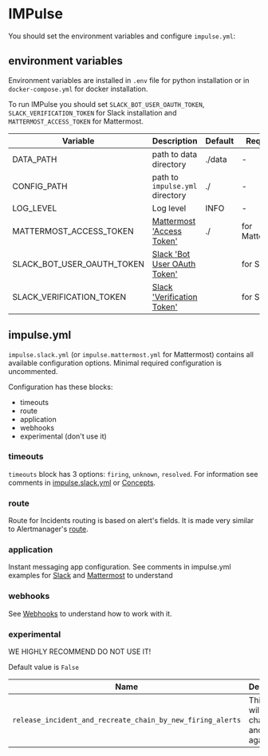# IMPulse

You should set the environment variables and configure `impulse.yml`:

## environment variables

Environment variables are installed in `.env` file for python installation or in `docker-compose.yml` for docker installation. 

To run IMPulse you should set `SLACK_BOT_USER_OAUTH_TOKEN`, `SLACK_VERIFICATION_TOKEN` for Slack installation and `MATTERMOST_ACCESS_TOKEN` for Mattermost.

| Variable | Description | Default | Required |
|-|-|-|-|
| DATA_PATH | path to data directory | ./data | - |
| CONFIG_PATH | path to `impulse.yml` directory | ./ | - |
| LOG_LEVEL | Log level | INFO | - |
| MATTERMOST_ACCESS_TOKEN | [Mattermost 'Access Token'](mattermost.md) | ./ | for Mattermost |
| SLACK_BOT_USER_OAUTH_TOKEN | [Slack 'Bot User OAuth Token'](slack.md) | | for Slack |
| SLACK_VERIFICATION_TOKEN | [Slack 'Verification Token'](slack.md) | | for Slack |

## impulse.yml

`impulse.slack.yml` (or `impulse.mattermost.yml` for Mattermost) contains all available configuration options. Minimal required configuration is uncommented. 

Configuration has these blocks:

- timeouts
- route
- application
- webhooks
- experimental (don't use it)

### timeouts

`timeouts` block has 3 options: `firing`, `unknown`, `resolved`. For information see comments in [impulse.slack.yml](https://github.com/DiTsi/impulse/blob/main/impulse.slack.yml) or [Concepts](concepts.md).

### route

Route for Incidents routing is based on alert's fields. It is made very similar to Alertmanager's [route](https://prometheus.io/docs/alerting/latest/configuration/#route).

### application

Instant messaging app configuration. See comments in impulse.yml examples for [Slack](https://github.com/DiTsi/impulse/blob/main/impulse.slack.yml) and [Mattermost](https://github.com/DiTsi/impulse/blob/main/impulse.mattermost.yml) to understand


### webhooks

See [Webhooks](webhooks.md) to 
understand how to work with it.

### experimental

WE HIGHLY RECOMMEND DO NOT USE IT!

Default value is `False`

Name | Description | Values
-|-|-
`release_incident_and_recreate_chain_by_new_firing_alerts` | This option will <!-- release incident --> enable chain <br> and start it again | `True` / `False`
